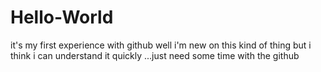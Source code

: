 # Hello-World
it's my first experience with github
well i'm new on this kind of thing but  i think i can understand it quickly ...just need some time with the github
